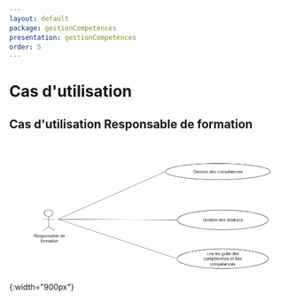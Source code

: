 ```yaml
---
layout: default
package: gestionCompetences
presentation: gestionCompetences
order: 5
---
```


# Cas d'utilisation

<!-- new slide -->

## Cas d'utilisation Responsable de formation

![Cas d'utilisation](./images/Cas-dutilisation.png){:width="900px"} 

<!-- new slide -->